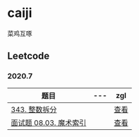 # caiji
菜鸡互啄

## Leetcode

### 2020.7

|题目|---|zgl|
|---|---|---|
|[343. 整数拆分](https://leetcode-cn.com/problems/integer-break/)||[查看](https://github.com/read-and-practice/caiji/blob/zgl/src/leetcode/0343/0343.js)|
|[面试题 08.03. 魔术索引](https://leetcode-cn.com/problems/magic-index-lcci/)||[查看](https://github.com/read-and-practice/caiji/blob/zgl/src/leetcode/interview/08.03/08.03.js)|